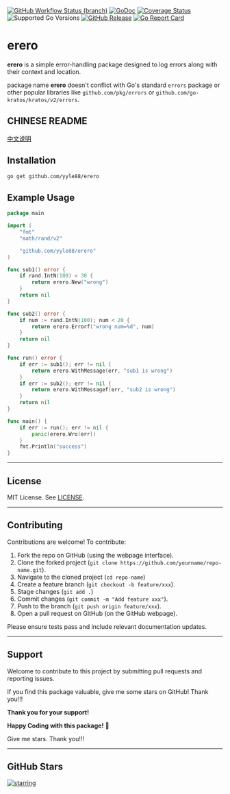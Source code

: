 [![GitHub Workflow Status (branch)](https://img.shields.io/github/actions/workflow/status/yyle88/erero/release.yml?branch=main&label=BUILD)](https://github.com/yyle88/erero/actions/workflows/release.yml?query=branch%3Amain)
[![GoDoc](https://pkg.go.dev/badge/github.com/yyle88/erero)](https://pkg.go.dev/github.com/yyle88/erero)
[![Coverage Status](https://img.shields.io/coveralls/github/yyle88/erero/master.svg)](https://coveralls.io/github/yyle88/erero?branch=main)
![Supported Go Versions](https://img.shields.io/badge/Go-1.22%2C%201.23-lightgrey.svg)
[![GitHub Release](https://img.shields.io/github/release/yyle88/erero.svg)](https://github.com/yyle88/erero/releases)
[![Go Report Card](https://goreportcard.com/badge/github.com/yyle88/erero)](https://goreportcard.com/report/github.com/yyle88/erero)

# erero

**erero** is a simple error-handling package designed to log errors along with their context and location.

package name **erero** doesn't conflict with Go's standard `errors` package or other popular libraries like `github.com/pkg/errors` or `github.com/go-kratos/kratos/v2/errors`.

## CHINESE README

[中文说明](README.zh.md)

## Installation

```bash
go get github.com/yyle88/erero
```

## Example Usage

```go
package main

import (
	"fmt"
	"math/rand/v2"

	"github.com/yyle88/erero"
)

func sub1() error {
	if rand.IntN(100) < 30 {
		return erero.New("wrong")
	}
	return nil
}

func sub2() error {
	if num := rand.IntN(100); num < 20 {
		return erero.Errorf("wrong num=%d", num)
	}
	return nil
}

func run() error {
	if err := sub1(); err != nil {
		return erero.WithMessage(err, "sub1 is wrong")
	}
	if err := sub2(); err != nil {
		return erero.WithMessagef(err, "sub2 is wrong")
	}
	return nil
}

func main() {
	if err := run(); err != nil {
		panic(erero.Wro(err))
	}
	fmt.Println("success")
}
```

---

## License

MIT License. See [LICENSE](LICENSE).

---

## Contributing

Contributions are welcome! To contribute:

1. Fork the repo on GitHub (using the webpage interface).
2. Clone the forked project (`git clone https://github.com/yourname/repo-name.git`).
3. Navigate to the cloned project (`cd repo-name`)
4. Create a feature branch (`git checkout -b feature/xxx`).
5. Stage changes (`git add .`)
6. Commit changes (`git commit -m "Add feature xxx"`).
7. Push to the branch (`git push origin feature/xxx`).
8. Open a pull request on GitHub (on the GitHub webpage).

Please ensure tests pass and include relevant documentation updates.

---

## Support

Welcome to contribute to this project by submitting pull requests and reporting issues.

If you find this package valuable, give me some stars on GitHub! Thank you!!!

**Thank you for your support!**

**Happy Coding with this package!** 🎉

Give me stars. Thank you!!!

---

## GitHub Stars

[![starring](https://starchart.cc/yyle88/erero.svg?variant=adaptive)](https://starchart.cc/yyle88/erero)
